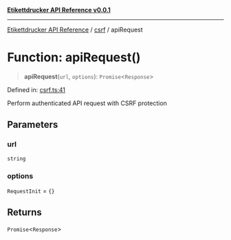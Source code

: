 [**Etikettdrucker API Reference v0.0.1**](../../README.md)

***

[Etikettdrucker API Reference](../../modules.md) / [csrf](../README.md) / apiRequest

# Function: apiRequest()

> **apiRequest**(`url`, `options`): `Promise`\<`Response`\>

Defined in: [csrf.ts:41](https://github.com/JayeshKakkad-Rotoclear/Etikettdruck/blob/main/src/lib/csrf.ts#L41)

Perform authenticated API request with CSRF protection

## Parameters

### url

`string`

### options

`RequestInit` = `{}`

## Returns

`Promise`\<`Response`\>
